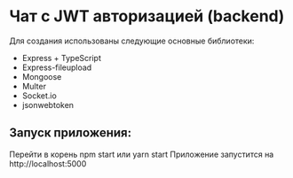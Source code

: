 # Чат с JWT авторизацией (backend)

Для создания использованы следующие основные библиотеки:
+ Express + TypeScript
+ Express-fileupload
+ Mongoose
+ Multer
+ Socket.io
+ jsonwebtoken

## Запуск приложения:

Перейти в корень npm start или yarn start
Приложение запустится на http://localhost:5000
